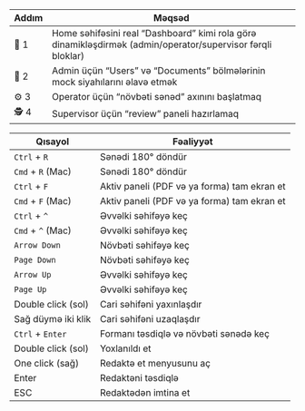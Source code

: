 | Addım | Məqsəd                                                                                                      |
| ----- | ----------------------------------------------------------------------------------------------------------- |
| 🧠 1  | Home səhifəsini real “Dashboard” kimi rola görə dinamikləşdirmək (admin/operator/supervisor fərqli bloklar) |
| 🧩 2  | Admin üçün “Users” və “Documents” bölmələrinin mock siyahılarını əlavə etmək                                |
| ⚙️ 3  | Operator üçün “növbəti sənəd” axınını başlatmaq                                                             |
| 🕵️ 4 | Supervisor üçün “review” paneli hazırlamaq                                                                  |

| Qısayol            | Fəaliyyət                                   |
|--------------------|---------------------------------------------|
| `Ctrl` + `R`       | Sənədi 180° döndür                          |
| `Cmd` + `R` (Mac)  | Sənədi 180° döndür                          |
| `Ctrl` + `F`       | Aktiv paneli (PDF və ya forma) tam ekran et |
| `Cmd` + `F` (Mac)  | Aktiv paneli (PDF və ya forma) tam ekran et |
| `Ctrl` + `^`       | Əvvəlki səhifəyə keç                        |
| `Cmd` + `^` (Mac)  | Əvvəlki səhifəyə keç                        |
| `Arrow Down`       | Növbəti səhifəyə keç                        |
| `Page Down`        | Növbəti səhifəyə keç                        |
| `Arrow Up`         | Əvvəlki səhifəyə keç                        |
| `Page Up`          | Əvvəlki səhifəyə keç                        |
| Double click (sol) | Cari səhifəni yaxınlaşdır                   |
| Sağ düymə iki klik | Cari səhifəni uzaqlaşdır                    |
| `Ctrl` + `Enter`   | Formanı təsdiqlə və növbəti sənədə keç      |
| Double click (sol) | Yoxlanıldı et                               |
| One click (sağ)    | Redaktə et menyusunu aç                     |
| Enter              | Redaktəni təsdiqlə                          |
| ESC                | Redaktədən imtina et                        |
